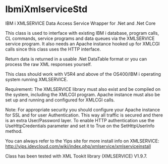 # IbmiXmlserviceStd
IBM i XMLSERVICE Data Access Service Wrapper for .Net and .Net Core

This class is used to interface with existing IBM i database, program calls, CL commands, service programs and 
data queues via the XMLSERVICE service program. It also needs an Apache instance hooked up for XMLCGI calls
since this class uses the HTTP interface. 
 
Return data is returned in a usable .Net DataTable format or you can process the raw XML responses yourself.
 
This class should work with V5R4 and above of the OS400/IBM i operating system running XMLSERVICE.
 
Requirement: The XMLSERVICE library must also exist and be compiled on the system, including the XMLCGI program. 
Apache instance must also be set up and running and configured for XMLCGI calls.
 
Note: For appropriate security you should configure your Apache instance for SSL and for user Authentication. This
way all traffic is secured and there is an extra User/Password layer. To enable HTTP authentication use the 
UseHttpCredentials parameter and set it to True on the SetHttpUserInfo method.

You can always refer to the Yips site for more install info on XMLSERVICE: 
http://yips.idevcloud.com/wiki/index.php/xmlservice/xmlserviceinstall 

Class has been tested with XML Tookit library (XMLSERVICE) V1.9.7. 

